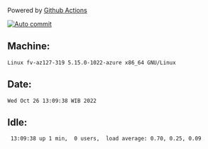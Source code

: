 Powered by [Github Actions](https://github.com/features/actions)

[![Auto commit](https://github.com/hiage/workstation/workflows/Auto%20commit/badge.svg)](https://github.com/hiage/workstation/actions?query=workflow%3A%22Auto+commit%22)

## Machine:
```
Linux fv-az127-319 5.15.0-1022-azure x86_64 GNU/Linux
```
## Date:
```
Wed Oct 26 13:09:38 WIB 2022
```
## Idle:
```
 13:09:38 up 1 min,  0 users,  load average: 0.70, 0.25, 0.09
```
